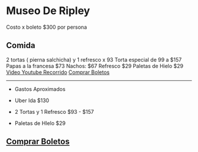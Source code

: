 # Museo De Ripley

Costo x boleto $300 por persona

## Comida

2 tortas ( pierna salchicha) y 1 refresco x 93
Torta especial de 99 a $157
Papas a la francesa $73
Nachos: $67
Refresco $29
Paletas de Hielo $29
[Video Youtube Recorrido](https://youtu.be/r-iyZGQigEc?t=1)
[Comprar Boletos](https://museodecera.com.mx/)
***

* Gastos Aproximados

* Uber Ida $130
* 2 Tortas y 1 Refresco $93 - $157
* Paletas de HIelo $29

## [Comprar Boletos](https://museodecera.com.mx/)
